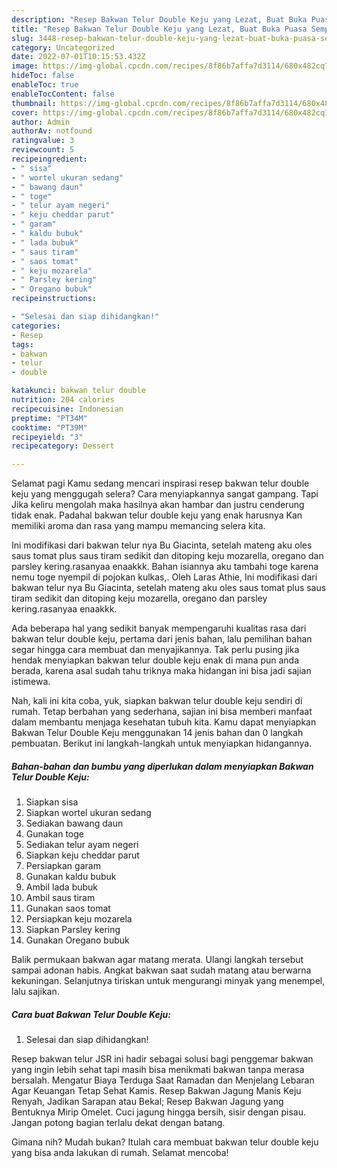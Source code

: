 ```yaml
---
description: "Resep Bakwan Telur Double Keju yang Lezat, Buat Buka Puasa Sempurna"
title: "Resep Bakwan Telur Double Keju yang Lezat, Buat Buka Puasa Sempurna"
slug: 3448-resep-bakwan-telur-double-keju-yang-lezat-buat-buka-puasa-sempurna
category: Uncategorized
date: 2022-07-01T10:15:53.432Z
image: https://img-global.cpcdn.com/recipes/8f86b7affa7d3114/680x482cq70/bakwan-telur-double-keju-foto-resep-utama.jpg
hideToc: false
enableToc: true
enableTocContent: false
thumbnail: https://img-global.cpcdn.com/recipes/8f86b7affa7d3114/680x482cq70/bakwan-telur-double-keju-foto-resep-utama.jpg
cover: https://img-global.cpcdn.com/recipes/8f86b7affa7d3114/680x482cq70/bakwan-telur-double-keju-foto-resep-utama.jpg
author: Admin
authorAv: notfound
ratingvalue: 3
reviewcount: 5
recipeingredient:
- " sisa"
- " wortel ukuran sedang"
- " bawang daun"
- " toge"
- " telur ayam negeri"
- " keju cheddar parut"
- " garam"
- " kaldu bubuk"
- " lada bubuk"
- " saus tiram"
- " saos tomat"
- " keju mozarela"
- " Parsley kering"
- " Oregano bubuk"
recipeinstructions:

- "Selesai dan siap dihidangkan!"
categories:
- Resep
tags:
- bakwan
- telur
- double

katakunci: bakwan telur double 
nutrition: 204 calories
recipecuisine: Indonesian
preptime: "PT34M"
cooktime: "PT39M"
recipeyield: "3"
recipecategory: Dessert

---
```



Selamat pagi Kamu sedang mencari inspirasi resep bakwan telur double keju yang menggugah selera? Cara menyiapkannya sangat gampang. Tapi Jika keliru mengolah maka hasilnya akan hambar dan justru cenderung tidak enak. Padahal bakwan telur double keju yang enak harusnya Kan memiliki aroma dan rasa yang mampu memancing selera kita.


Ini modifikasi dari bakwan telur nya Bu Giacinta, setelah mateng aku oles saus tomat plus saus tiram sedikit dan ditoping keju mozarella, oregano dan parsley kering.rasanyaa enaakkk. Bahan isiannya aku tambahi toge karena nemu toge nyempil di pojokan kulkas,. Oleh Laras Athie, Ini modifikasi dari bakwan telur nya Bu Giacinta, setelah mateng aku oles saus tomat plus saus tiram sedikit dan ditoping keju mozarella, oregano dan parsley kering.rasanyaa enaakkk.

Ada beberapa hal yang sedikit banyak mempengaruhi kualitas rasa dari bakwan telur double keju, pertama dari jenis bahan, lalu pemilihan bahan segar hingga cara membuat dan menyajikannya. Tak perlu pusing jika hendak menyiapkan bakwan telur double keju enak di mana pun anda berada, karena asal sudah tahu triknya maka hidangan ini bisa jadi sajian istimewa.


Nah, kali ini kita coba, yuk, siapkan bakwan telur double keju sendiri di rumah. Tetap berbahan yang sederhana, sajian ini bisa memberi manfaat dalam membantu menjaga kesehatan tubuh kita. Kamu dapat menyiapkan Bakwan Telur Double Keju menggunakan 14 jenis bahan dan 0 langkah pembuatan. Berikut ini langkah-langkah untuk menyiapkan hidangannya.

<!--inarticleads1-->

##### Bahan-bahan dan bumbu yang diperlukan dalam menyiapkan Bakwan Telur Double Keju:

1. Siapkan  sisa
1. Siapkan  wortel ukuran sedang
1. Sediakan  bawang daun
1. Gunakan  toge
1. Sediakan  telur ayam negeri
1. Siapkan  keju cheddar parut
1. Persiapkan  garam
1. Gunakan  kaldu bubuk
1. Ambil  lada bubuk
1. Ambil  saus tiram
1. Gunakan  saos tomat
1. Persiapkan  keju mozarela
1. Siapkan  Parsley kering
1. Gunakan  Oregano bubuk


Balik permukaan bakwan agar matang merata. Ulangi langkah tersebut sampai adonan habis. Angkat bakwan saat sudah matang atau berwarna kekuningan. Selanjutnya tiriskan untuk mengurangi minyak yang menempel, lalu sajikan. 

<!--inarticleads2-->

##### Cara buat Bakwan Telur Double Keju:


1. Selesai dan siap dihidangkan!

Resep bakwan telur JSR ini hadir sebagai solusi bagi penggemar bakwan yang ingin lebih sehat tapi masih bisa menikmati bakwan tanpa merasa bersalah. Mengatur Biaya Terduga Saat Ramadan dan Menjelang Lebaran Agar Keuangan Tetap Sehat Kamis. Resep Bakwan Jagung Manis Keju Renyah, Jadikan Sarapan atau Bekal; Resep Bakwan Jagung yang Bentuknya Mirip Omelet. Cuci jagung hingga bersih, sisir dengan pisau. Jangan potong bagian terlalu dekat dengan batang. 

Gimana nih? Mudah bukan? Itulah cara membuat bakwan telur double keju yang bisa anda lakukan di rumah. Selamat mencoba!
